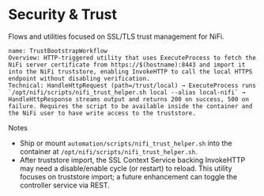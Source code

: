 # Security & Trust

Flows and utilities focused on SSL/TLS trust management for NiFi.

```nifidesc
name: TrustBootstrapWorkflow
Overview: HTTP-triggered utility that uses ExecuteProcess to fetch the NiFi server certificate from https://$(hostname):8443 and import it into the NiFi truststore, enabling InvokeHTTP to call the local HTTPS endpoint without disabling verification.
Technical: HandleHttpRequest (path=/trust/local) → ExecuteProcess runs `/opt/nifi/scripts/nifi_trust_helper.sh local --alias local-nifi` → HandleHttpResponse streams output and returns 200 on success, 500 on failure. Requires the script to be available inside the container and the NiFi user to have write access to the truststore.
```

Notes
- Ship or mount `automation/scripts/nifi_trust_helper.sh` into the container at `/opt/nifi/scripts/nifi_trust_helper.sh`.
- After truststore import, the SSL Context Service backing InvokeHTTP may need a disable/enable cycle (or restart) to reload. This utility focuses on truststore import; a future enhancement can toggle the controller service via REST.

